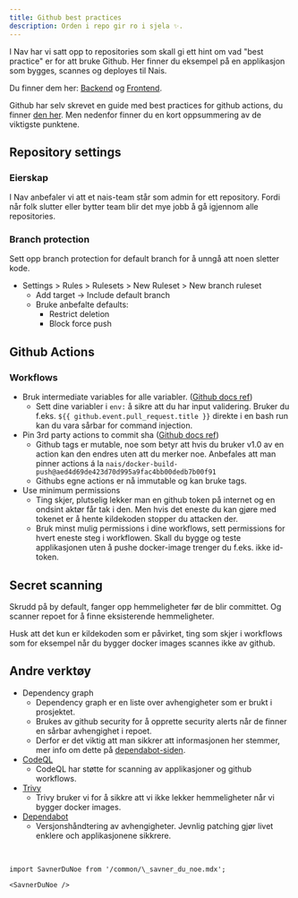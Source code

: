 ```yaml
---
title: Github best practices
description: Orden i repo gir ro i sjela ✨.
---
```


I Nav har vi satt opp to repositories som skall gi ett hint om vad "best practice" er for att bruke Github.
Her finner du eksempel på en applikasjon som bygges, scannes og deployes til Nais.

Du finner dem her: [Backend](https://github.com/navikt/backend-golden-path) og [Frontend](https://github.com/navikt/frontend-golden-path).

Github har selv skrevet en guide med best practices for github actions, du finner [den her](https://docs.github.com/en/actions/security-for-github-actions/security-guides/security-hardening-for-github-actions).
Men nedenfor finner du en kort oppsummering av de viktigste punktene.

## Repository settings

### Eierskap

I Nav anbefaler vi att et nais-team står som admin for ett repository. Fordi når folk slutter eller bytter team blir det mye jobb å gå igjennom alle repositories.

### Branch protection

Sett opp branch protection for default branch for å unngå att noen sletter kode.

- Settings > Rules > Rulesets > New Ruleset > New branch ruleset
  - Add target -> Include default branch
  - Bruke anbefalte defaults:
    - Restrict deletion
    - Block force push

## Github Actions

### Workflows

- Bruk intermediate variables for alle variabler. ([Github docs ref](https://docs.github.com/en/actions/security-for-github-actions/security-guides/security-hardening-for-github-actions#using-an-intermediate-environment-variable))
  - Sett dine variabler i `env:` å sikre att du har input validering. Bruker du f.eks. `${{ github.event.pull_request.title }}` direkte i en bash run kan du vara sårbar for command injection.
- Pin 3rd party actions to commit sha ([Github docs ref](https://docs.github.com/en/actions/security-for-github-actions/security-guides/security-hardening-for-github-actions#using-third-party-actions))
  - Github tags er mutable, noe som betyr att hvis du bruker v1.0 av en action kan den endres uten att du merker noe. Anbefales att man pinner actions á la `nais/docker-build-push@aed4d69de423d70d995a9fac4bb00dedb7b00f91`
  - Githubs egne actions er nå immutable og kan bruke tags.
- Use minimum permissions
  - Ting skjer, plutselig lekker man en github token på internet og en ondsint aktør får tak i den. Men hvis det eneste du kan gjøre med tokenet er å hente kildekoden stopper du attacken der.
  - Bruk minst mulig permissions i dine workflows, sett permissions for hvert eneste steg i workflowen. Skall du bygge og teste applikasjonen uten å pushe docker-image trenger du f.eks. ikke id-token.

## Secret scanning

Skrudd på by default, fanger opp hemmeligheter før de blir committet.
Og scanner repoet for å finne eksisterende hemmeligheter.

Husk att det kun er kildekoden som er påvirket, ting som skjer i workflows som for eksempel når du bygger docker images scannes ikke av github.

## Andre verktøy

- Dependency graph
  - Dependency graph er en liste over avhengigheter som er brukt i prosjektet.
  - Brukes av github security for å opprette security alerts når de finner en sårbar avhengighet i repoet.
  - Derfor er det viktig att man sikkrer att informasjonen her stemmer, mer info om dette på [dependabot-siden](../verktoy/dependabot).
- [CodeQL](../verktoy/github-advanced-security)
  - CodeQL har støtte for scanning av applikasjoner og github workflows.
- [Trivy](../verktoy/trivy)
  - Trivy bruker vi for å sikkre att vi ikke lekker hemmeligheter når vi bygger docker images.
- [Dependabot](../verktoy/dependabot)
  - Versjonshåndtering av avhengigheter. Jevnlig patching gjør livet enklere och applikasjonene sikkrere.

<br />

```mdx-code-block
import SavnerDuNoe from '/common/\_savner_du_noe.mdx';

<SavnerDuNoe />
```
